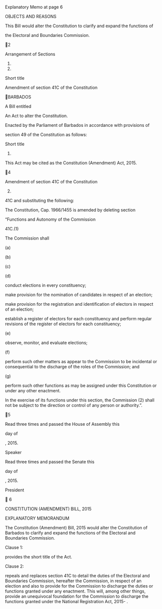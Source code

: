 Explanatory Memo at page 6

OBJECTS AND REASONS

This Bill would alter the Constitution to clarify and expand the functions of

the Electoral and Boundaries Commission.

2

Arrangement of Sections

1.

2.

Short title

Amendment of section 41C of the Constitution

BARBADOS

A Bill entitled

An Act to alter the Constitution.

Enacted by the Parliament of Barbados in accordance with provisions of

section 49 of the Constitution as follows:

Short title

1.

This Act may be cited as the Constitution (Amendment) Act, 2015.

4

Amendment of section 41C of the Constitution

2.
41C and substituting the following:

The Constitution, Cap. 1966/1455 is amended by deleting section

“Functions and Autonomy of the Commission

41C.(1)

The Commission shall

(a)

(b)

(c)

(d)

conduct elections in every constituency;

make provision for the nomination of candidates in respect
of an election;

make  provision  for  the  registration  and  identification  of
electors in respect of an election;

establish  a  register  of  electors  for  each  constituency  and
perform regular revisions of the register of electors for each
constituency;

(e)

observe, monitor, and evaluate elections;

(f)

perform such other matters as appear to the Commission to
be incidental or consequential to the discharge of the roles of
the Commission; and

(g)

perform such other functions as may be assigned under this
Constitution or under any other enactment.

In the exercise of its functions under this section, the Commission
(2)
shall  not  be  subject  to  the  direction  or  control  of  any  person  or
authority.”.

5

Read three times and passed the House of Assembly this

day of

, 2015.

Speaker

Read three times and passed the Senate this

day of

, 2015.

President

 6

CONSTITUTION (AMENDMENT) BILL, 2015

EXPLANATORY MEMORANDUM

The  Constitution  (Amendment)  Bill,  2015  would  alter  the  Constitution  of
Barbados to clarify and expand the functions of the Electoral and Boundaries
Commission.

Clause 1:

provides the short title of the Act.

Clause 2:

repeals  and  replaces  section  41C  to  detail  the  duties  of  the
Electoral  and  Boundaries  Commission,  hereafter
the
Commission, in respect of an election and also to provide for
the Commission to discharge the duties or functions granted
under any enactment. This will, among other things, provide
an unequivocal foundation for the Commission to discharge
the  functions  granted  under  the  National  Registration  Act,
2015-  .

